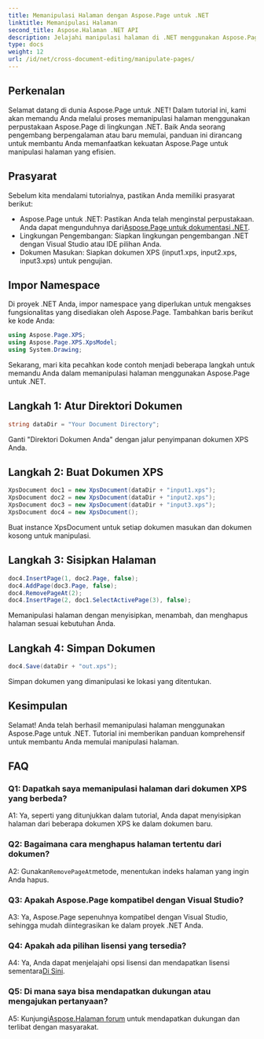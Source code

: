 ```yaml
---
title: Memanipulasi Halaman dengan Aspose.Page untuk .NET
linktitle: Memanipulasi Halaman
second_title: Aspose.Halaman .NET API
description: Jelajahi manipulasi halaman di .NET menggunakan Aspose.Page, perpustakaan canggih untuk menangani dokumen XPS. Ikuti panduan langkah demi langkah kami untuk hasil yang efisien.
type: docs
weight: 12
url: /id/net/cross-document-editing/manipulate-pages/
---
```

## Perkenalan

Selamat datang di dunia Aspose.Page untuk .NET! Dalam tutorial ini, kami akan memandu Anda melalui proses memanipulasi halaman menggunakan perpustakaan Aspose.Page di lingkungan .NET. Baik Anda seorang pengembang berpengalaman atau baru memulai, panduan ini dirancang untuk membantu Anda memanfaatkan kekuatan Aspose.Page untuk manipulasi halaman yang efisien.

## Prasyarat

Sebelum kita mendalami tutorialnya, pastikan Anda memiliki prasyarat berikut:

-  Aspose.Page untuk .NET: Pastikan Anda telah menginstal perpustakaan. Anda dapat mengunduhnya dari[Aspose.Page untuk dokumentasi .NET](https://reference.aspose.com/page/net/).
- Lingkungan Pengembangan: Siapkan lingkungan pengembangan .NET dengan Visual Studio atau IDE pilihan Anda.
- Dokumen Masukan: Siapkan dokumen XPS (input1.xps, input2.xps, input3.xps) untuk pengujian.

## Impor Namespace

Di proyek .NET Anda, impor namespace yang diperlukan untuk mengakses fungsionalitas yang disediakan oleh Aspose.Page. Tambahkan baris berikut ke kode Anda:

```csharp
using Aspose.Page.XPS;
using Aspose.Page.XPS.XpsModel;
using System.Drawing;
```

Sekarang, mari kita pecahkan kode contoh menjadi beberapa langkah untuk memandu Anda dalam memanipulasi halaman menggunakan Aspose.Page untuk .NET.

## Langkah 1: Atur Direktori Dokumen

```csharp
string dataDir = "Your Document Directory";
```

Ganti "Direktori Dokumen Anda" dengan jalur penyimpanan dokumen XPS Anda.

## Langkah 2: Buat Dokumen XPS

```csharp
XpsDocument doc1 = new XpsDocument(dataDir + "input1.xps");
XpsDocument doc2 = new XpsDocument(dataDir + "input2.xps");
XpsDocument doc3 = new XpsDocument(dataDir + "input3.xps");
XpsDocument doc4 = new XpsDocument();
```

Buat instance XpsDocument untuk setiap dokumen masukan dan dokumen kosong untuk manipulasi.

## Langkah 3: Sisipkan Halaman

```csharp
doc4.InsertPage(1, doc2.Page, false);
doc4.AddPage(doc3.Page, false);
doc4.RemovePageAt(2);
doc4.InsertPage(2, doc1.SelectActivePage(3), false);
```

Memanipulasi halaman dengan menyisipkan, menambah, dan menghapus halaman sesuai kebutuhan Anda.

## Langkah 4: Simpan Dokumen

```csharp
doc4.Save(dataDir + "out.xps");
```

Simpan dokumen yang dimanipulasi ke lokasi yang ditentukan.

## Kesimpulan

Selamat! Anda telah berhasil memanipulasi halaman menggunakan Aspose.Page untuk .NET. Tutorial ini memberikan panduan komprehensif untuk membantu Anda memulai manipulasi halaman.

## FAQ

### Q1: Dapatkah saya memanipulasi halaman dari dokumen XPS yang berbeda?

A1: Ya, seperti yang ditunjukkan dalam tutorial, Anda dapat menyisipkan halaman dari beberapa dokumen XPS ke dalam dokumen baru.

### Q2: Bagaimana cara menghapus halaman tertentu dari dokumen?

 A2: Gunakan`RemovePageAt`metode, menentukan indeks halaman yang ingin Anda hapus.

### Q3: Apakah Aspose.Page kompatibel dengan Visual Studio?

A3: Ya, Aspose.Page sepenuhnya kompatibel dengan Visual Studio, sehingga mudah diintegrasikan ke dalam proyek .NET Anda.

### Q4: Apakah ada pilihan lisensi yang tersedia?

 A4: Ya, Anda dapat menjelajahi opsi lisensi dan mendapatkan lisensi sementara[Di Sini](https://purchase.aspose.com/temporary-license/).

### Q5: Di mana saya bisa mendapatkan dukungan atau mengajukan pertanyaan?

 A5: Kunjungi[Aspose.Halaman forum](https://forum.aspose.com/c/page/39) untuk mendapatkan dukungan dan terlibat dengan masyarakat.